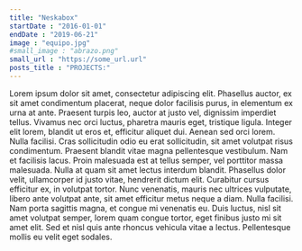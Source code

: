 ```yaml
---
title: "Neskabox"
startDate : "2016-01-01"
endDate : "2019-06-21"
image : "equipo.jpg"
#small_image : "abrazo.png"
small_url : "https://some_url.url"
posts_title : "PROJECTS:"
---
```


Lorem ipsum dolor sit amet, consectetur adipiscing elit. Phasellus auctor, ex sit amet condimentum placerat, neque dolor facilisis purus, in elementum ex urna at ante. Praesent turpis leo, auctor at justo vel, dignissim imperdiet tellus. Vivamus nec orci luctus, pharetra mauris eget, tristique ligula. Integer elit lorem, blandit ut eros et, efficitur aliquet dui. Aenean sed orci lorem. Nulla facilisi. Cras sollicitudin odio eu erat sollicitudin, sit amet volutpat risus condimentum. Praesent blandit vitae magna pellentesque vestibulum. Nam et facilisis lacus. Proin malesuada est at tellus semper, vel porttitor massa malesuada.
Nulla at quam sit amet lectus interdum blandit. Phasellus dolor velit, ullamcorper id justo vitae, hendrerit dictum elit. Curabitur cursus efficitur ex, in volutpat tortor. Nunc venenatis, mauris nec ultrices vulputate, libero ante volutpat ante, sit amet efficitur metus neque a diam. Nulla facilisi. Nam porta sagittis magna, et congue mi venenatis eu. Duis luctus, nisl sit amet volutpat semper, lorem quam congue tortor, eget finibus justo mi sit amet elit. Sed et nisl quis ante rhoncus vehicula vitae a lectus. Pellentesque mollis eu velit eget sodales.
